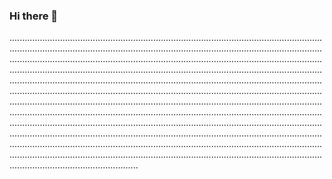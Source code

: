 ### Hi there 👋

...................................................................................................................................................................................................................................................................................................................................................................................................................................................................................................................................................................................................................................................................................................................................................................................................................................................................................................................................................................................................................................................................................................................................................................................................................................................................................................................................................................................................................................................................................................................................................................................................